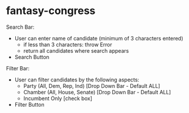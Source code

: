 # fantasy-congress

Search Bar:

- User can enter name of candidate (minimum of 3 characters entered)
    - if less than 3 characters: throw Error
    - return all candidates where search appears
- Search Button

Filter Bar:

- User can filter candidates by the following aspects:
    - Party (All, Dem, Rep, Ind) [Drop Down Bar - Default ALL]
    - Chamber (All, House, Senate) [Drop Down Bar - Default ALL]
    - Incumbent Only [check box]
    <!-- - Order
        - by Price [cheapest -> most expensive, most expensive -> cheapest]
        - by State (Alphabetical)
        - by Name (Alphabetical) 
        BUILD OUT FUNCTIONALITY FIRST -->
- Filter Button
